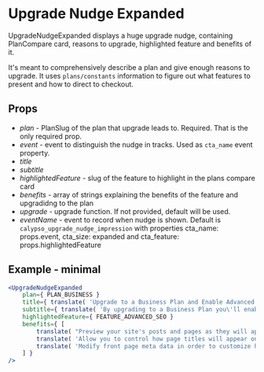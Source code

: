 # Upgrade Nudge Expanded

UpgradeNudgeExpanded displays a huge upgrade nudge, containing PlanCompare card, reasons to upgrade, highlighted feature and benefits of it.

It's meant to comprehensively describe a plan and give enough reasons to upgrade. It uses `plans/constants` information to figure out what features to present and how to direct to checkout.

## Props

- *plan* - PlanSlug of the plan that upgrade leads to. Required. That is the only required prop.
- *event* - event to distinguish the nudge in tracks. Used as `cta_name` event property.
- *title*
- *subtitle*
- *highlightedFeature* - slug of the feature to highlight in the plans compare card
- *benefits* - array of strings explaining the benefits of the feature and upgradidng to the plan
- *upgrade* - upgrade function. If not provided, default will be used.
- *eventName* - event to record when nudge is shown. Default is `calypso_upgrade_nudge_impression` with properties cta_name: props.event, cta_size: expanded and cta_feature: props.highlightedFeature


## Example - minimal

```jsx
<UpgradeNudgeExpanded
	plan={ PLAN_BUSINESS }
	title={ translate( 'Upgrade to a Business Plan and Enable Advanced SEO' ) }
	subtitle={ translate( 'By upgrading to a Business Plan you\'ll enable advanced SEO features on your site.' ) }
	highlightedFeature={ FEATURE_ADVANCED_SEO }
	benefits={ [
		translate( "Preview your site's posts and pages as they will appear when shared on Facebook, Twitter and the WordPress.com Reader." ),
		translate( 'Allow you to control how page titles will appear on Google search results, or when shared on social networks.' ),
		translate( 'Modify front page meta data in order to customize how your site appears to search engines.' )
	] }
/>
```
